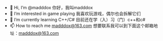 - 👋 Hi, I’m @madddox  你好，我叫madddox
- 👀 I’m interested in game playing  我喜欢玩游戏，偶尔也会拆解它们
- 🌱 I’m currently learning C++/C#   目前还在学（入）习（门）c++和c#
- 📫 How to reach me madddox@163.com  想要联系我可以到下面这个邮箱地址：madddox@163.com
